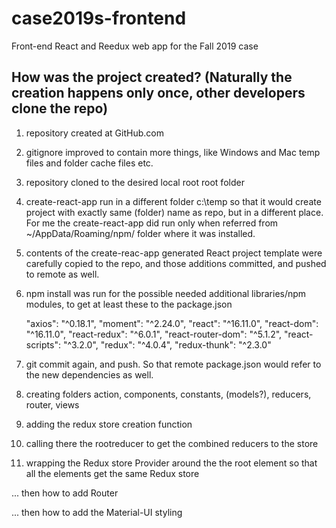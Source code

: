 # case2019s-frontend
Front-end React and Reedux web app for the Fall 2019 case

## How was the project created? (Naturally the creation happens only once, other developers clone the repo)
1. repository created at GitHub.com
2. gitignore improved to contain more things, like Windows and Mac temp files and folder cache files etc.
3. repository cloned to the desired local root root folder
4. create-react-app run in a different folder c:\temp so that it would create project with exactly same (folder) name as repo, but in a different place. For me the create-react-app did run only when referred from ~/AppData/Roaming/npm/ folder where it was installed.
5. contents of the create-reac-app generated React project template were carefully copied to the repo, and those additions committed, and pushed to remote as well.
6. npm install was run for the possible needed additional libraries/npm modules, to get at least these to the package.json

    "axios": "^0.18.1",
    "moment": "^2.24.0",
    "react": "^16.11.0",
    "react-dom": "^16.11.0",
    "react-redux": "^6.0.1",
    "react-router-dom": "^5.1.2",
    "react-scripts": "^3.2.0",
    "redux": "^4.0.4",
    "redux-thunk": "^2.3.0"
    
7. git commit again, and push. So that remote package.json would refer to the new dependencies as well.
8. creating folders action, components, constants, (models?), reducers, router, views
9. adding the redux store creation function
10. calling there the rootreducer to get the combined reducers to the store
11. wrapping the Redux store Provider around the the root element so that all the elements get the same Redux store

... then how to add Router

... then how to add the Material-UI styling
